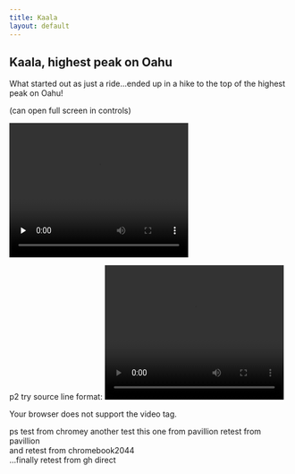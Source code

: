 ```yaml
---
title: Kaala
layout: default
---
```


## Kaala, highest peak on Oahu


What started out as just a ride...ended up in a hike to the top of the highest peak on Oahu!   
<p>(can open full screen in controls)</p>
<p>
   <video width="320" height="240" controls src="../oahuv1/images/kaala.webm" type="video/webm" preload="none">
  
</video>
</p>
<p> p2 try source line format:
   
   <video width="320" height="240" controls>
  <source src="../oahuv1/images/kaala.webm" type="video/webm">
  
  Your browser does not support the video tag.
</video>
   </p>
  

  ps test from chromey
  another test this one from pavillion
  retest from pavillion  
  and retest from chromebook2044    
  ...finally retest from gh direct
  
